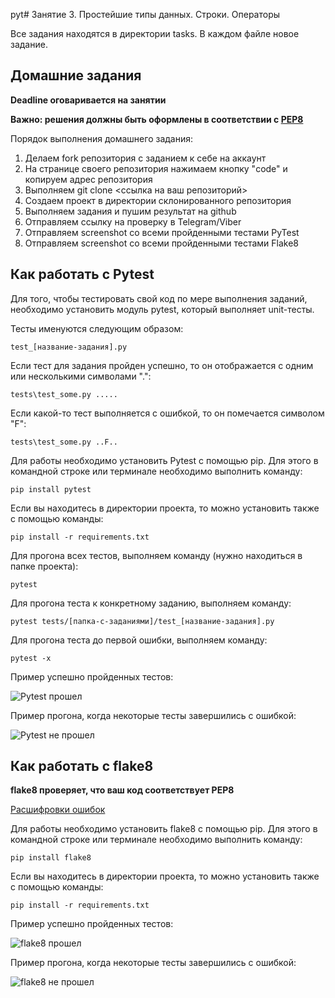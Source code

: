 pyt# Занятие 3. Простейшие типы данных. Строки. Операторы

Все задания находятся в директории tasks.
В каждом файле новое задание.

## Домашние задания

**Deadline оговаривается на занятии**

**Важно: решения должны быть оформлены в соответствии с [PEP8](https://www.python.org/dev/peps/pep-0008/)**

Порядок выполнения домашнего задания:
1. Делаем fork репозитория с заданием к себе на аккаунт
2. На странице своего репозитория нажимаем кнопку "code" и копируем адрес репозитория
3. Выполняем git clone <ссылка на ваш репозиторий>
4. Создаем проект в директории склонированного репозитория
5. Выполняем задания и пушим результат на github
6. Отправляем ссылку на проверку в Telegram/Viber
7. Отправляем screenshot со всеми пройденными тестами PyTest
8. Отправляем screenshot со всеми пройденными тестами Flake8 

## Как работать с Pytest

Для того, чтобы тестировать свой код по мере выполнения заданий, необходимо установить модуль pytest, 
который выполняет unit-тесты.

Тесты именуются следующим образом:

    test_[название-задания].py

Если тест для задания пройден успешно, то он отображается с одним или несколькими символами ".":

    tests\test_some.py .....

Если какой-то тест выполняется с ошибкой, то он помечается символом "F":

    tests\test_some.py ..F..

Для работы необходимо установить Pytest с помощью pip. Для этого в командной строке или терминале необходимо выполнить команду:

    pip install pytest

Если вы находитесь в директории проекта, то можно установить также с помощью команды:

    pip install -r requirements.txt

Для прогона всех тестов, выполняем команду (нужно находиться в папке проекта):

    pytest

Для прогона теста к конкретному заданию, выполняем команду:

    pytest tests/[папка-с-заданиями]/test_[название-задания].py

Для прогона теста до первой ошибки, выполняем команду:

    pytest -x

Пример успешно пройденных тестов:

![Pytest прошел](pictures/pytest-ok.jpg)

Пример прогона, когда некоторые тесты завершились с ошибкой:

![Pytest не прошел](pictures/pytest-fail.jpg)

## Как работать с flake8

**flake8 проверяет, что ваш код соответствует PEP8**

[Расшифровки ошибок](https://www.flake8rules.com/)

Для работы необходимо установить flake8 с помощью pip. Для этого в командной строке или терминале необходимо выполнить команду:

    pip install flake8

Если вы находитесь в директории проекта, то можно установить также с помощью команды:

    pip install -r requirements.txt

Пример успешно пройденных тестов:

![flake8 прошел](pictures/flake8-ok.png)

Пример прогона, когда некоторые тесты завершились с ошибкой:

![flake8 не прошел](pictures/flake8-fail.png)
